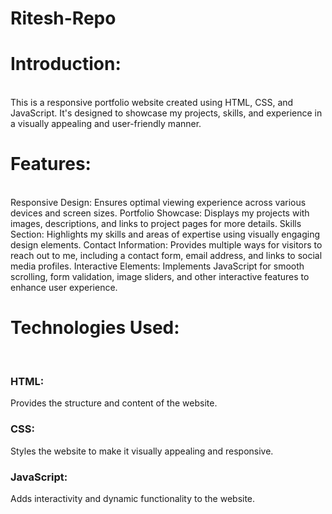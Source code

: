 # Ritesh-Repo
<h1>Introduction:</h1> <br>
This is a responsive portfolio website created using HTML, CSS, and JavaScript. It's designed to showcase my projects, skills, and experience in a visually appealing and user-friendly manner.
<br>
<h1>Features:</h1><br>
Responsive Design: Ensures optimal viewing experience across various devices and screen sizes.
Portfolio Showcase: Displays my projects with images, descriptions, and links to project pages for more details.
Skills Section: Highlights my skills and areas of expertise using visually engaging design elements.
Contact Information: Provides multiple ways for visitors to reach out to me, including a contact form, email address, and links to social media profiles.
Interactive Elements: Implements JavaScript for smooth scrolling, form validation, image sliders, and other interactive features to enhance user experience.
<br>
<h1>Technologies Used:</h1><br>
<h3>HTML:</h3> Provides the structure and content of the website.<br>
<h3>CSS:</h3> Styles the website to make it visually appealing and responsive.<br>
<h3>JavaScript:</h3> Adds interactivity and dynamic functionality to the website.<br>

